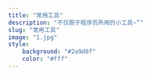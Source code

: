 ```yaml
---
title: "常用工具"
description: "不仅限于程序员所用的小工具~”"
slug: "常用工具"
image: "1.jpg"
style:
    background: "#2a9d8f"
    color: "#fff"
---
```

